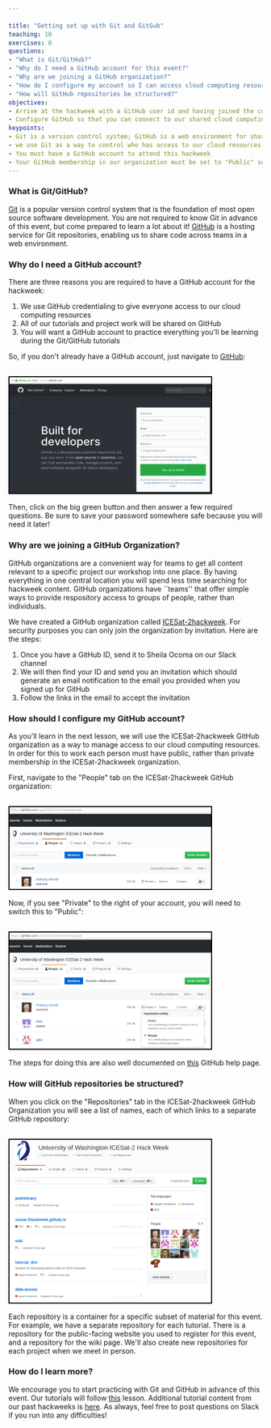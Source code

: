 ```yaml
---

title: "Getting set up with Git and GitGub"
teaching: 10
exercises: 0
questions:
- "What is Git/GitHub?"
- "Why do I need a GitHub account for this event?"
- "Why are we joining a GitHub organization?"
- "How do I configure my account so I can access cloud computing resources?"
- "How will GitHub repositories be structured?" 
objectives:
- Arrive at the hackweek with a GitHub user id and having joined the correct GitHub organization
- Configure GitHub so that you can connect to our shared cloud computing resources
keypoints:
- Git is a version control system; GitHub is a web environment for sharing code
- we use Git as a way to control who has access to our cloud resources
- You must have a GitHub account to attend this hackweek
- Your GitHub membership in our organization must be set to "Public" so you can access our shared cloud resources
---
```


### What is Git/GitHub?

[Git](https://git-scm.com/) is a popular version control system that is the foundation of most open source software development. You are not required to know Git in advance of this event, but come prepared to learn a lot about it! [GitHub](https:/github.com) is a hosting service for Git repositories, enabling us to share code across teams in a web environment.  

### Why do I need a GitHub account? 

There are three reasons you are required to have a GitHub account for the hackweek:

1. We use GitHub credentialing to give everyone access to our cloud computing resources
2. All of our tutorials and project work will be shared on GitHub
3. You will want a GitHub account to practice everything you'll be learning during the Git/GitHub tutorials

So, if you don't already have a GitHub account, just navigate to [GitHub](https://github.com/):

<br>
<img src="../files/images/github-signup.png" width = "400" style="border:2px solid black">
<br>

Then, click on the big green button and then answer a few required questions. Be sure to save your password somewhere safe because you will need it later!

### Why are we joining a GitHub Organization?

GitHub organizations are a convenient way for teams to get all content relevant to a specific project our workshop into one place. By having everything in one central location you will spend less time searching for hackweek content. GitHub organizations have ``teams'' that offer simple ways to provide respository access to groups of people, rather than individuals.

We have created a GitHub organization called [ICESat-2hackweek](https://github.com/icesat-2hackweek). For security purposes you can only join the organization by invitation. Here are the steps:

1. Once you have a GitHub ID, send it to Sheila Ocoma on our Slack channel
2. We will then find your ID and send you an invitation which should generate an email notification to the email you provided when you signed up for GitHub
3. Follow the links in the email to accept the invitation

### How should I configure my GitHub account?

As you'll learn in the next lesson, we will use the ICESat-2hackweek GitHub organization as a way to manage access to our cloud computing resources. In order for this to work each person must have public, rather than private membership in the ICESat-2hackweek organization.

First, navigate to the "People" tab on the ICESat-2hackweek GitHub organization:

<br>
<img src="../files/images/private-github.png" width = "400" style="border:2px solid black">
<br>

Now, if you see "Private" to the right of your account, you will need to switch this to "Public":


<br>
<img src="../files/images/public-github.png" width = "400" style="border:2px solid black">
<br>

The steps for doing this are also well documented on [this](https://help.github.com/en/articles/publicizing-or-hiding-organization-membership) GitHub help page. 

### How will GitHub repositories be structured?

When you click on the "Repositories" tab in the ICESat-2hackweek GitHub Organization you will see a list of names, each of which links to a separate GitHub repository:


<br>
<img src="../files/images/repos.png" width = "400" style="border:2px solid black">
<br>

Each repository is a container for a specific subset of material for this event. For example, we have a separate repository for each tutorial. There is a repository for the public-facing website you used to register for this event, and a repository for the wiki page. We'll also create new repositories for each project when we meet in person.

### How do I learn more?

We encourage you to start practicing with Git and GitHub in advance of this event. Our tutorials will follow [this](https://berkeley-stat159-f17.github.io/stat159-f17/lectures/01-git/Git-Tutorial..html) lesson. Additional tutorial content from our past hackweeks is [here](https://geohackweek.github.io/Introductory/03-git-tutorial/). As always, feel free to post questions on Slack if you run into any difficulties!

